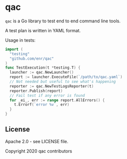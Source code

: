 # qac

`qac` is a Go library to test end to end command line tools.

A test plan is written in YAML format.

Usage in tests:

```go
import (
  "testing"
  "github.com/enr/qac"
)
func TestExecution(t *testing.T) {
  launcher := qac.NewLauncher()
  report := launcher.ExecuteFile(`/path/to/qac.yaml`)
  // Not needed but useful to see what's happening
  reporter := qac.NewTestLogsReporter(t)
  reporter.Publish(report)
  // Fail test if any error is found
  for _ei_, err := range report.AllErrors() {
    t.Errorf(`error %v`, err)
  }
}
```

## License

Apache 2.0 - see LICENSE file.

Copyright 2020 qac contributors
